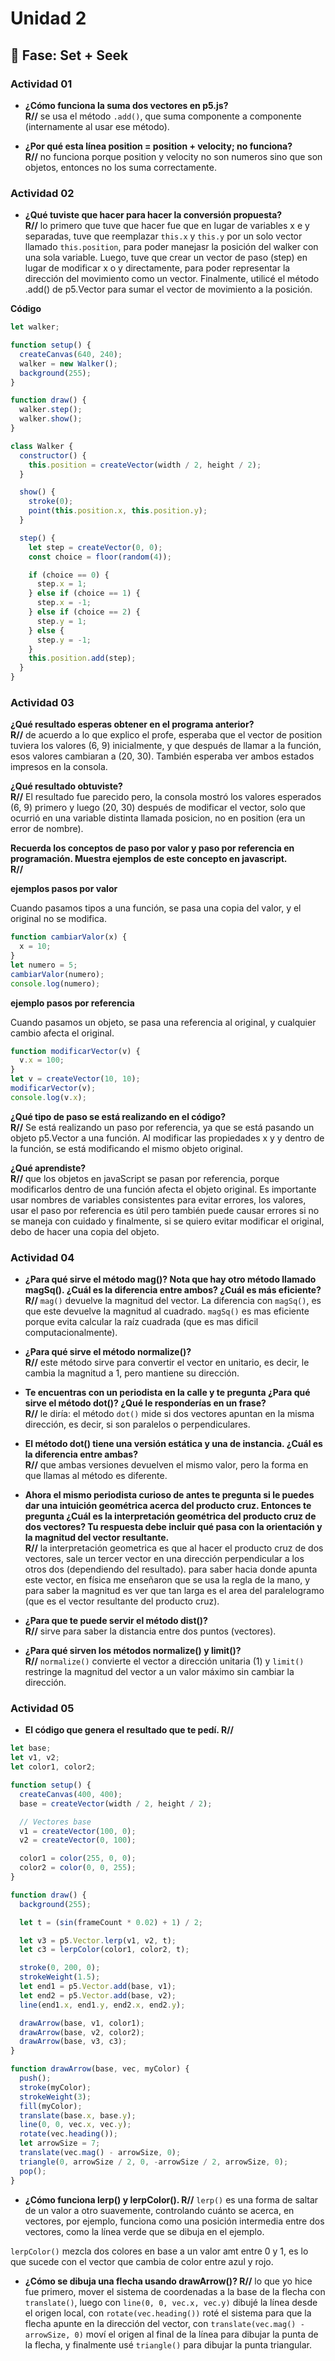 # Unidad 2

## 🔎 Fase: Set + Seek

### Actividad 01

* **¿Cómo funciona la suma dos vectores en p5.js?      
  R//** se usa el método `.add()`, que suma componente a componente (internamente al usar ese método). 

* **¿Por qué esta línea position = position + velocity; no funciona?      
  R//** no funciona porque position y velocity no son numeros sino que son objetos, entonces no los suma correctamente. 

### Actividad 02

* **¿Qué tuviste que hacer para hacer la conversión propuesta?       
R//** lo primero que tuve que hacer fue que en lugar de variables x e y separadas, tuve que reemplazar `this.x` y `this.y` por un solo vector llamado `this.position`, para poder manejasr la posición del walker con una sola variable.
Luego, tuve que crear un vector de paso (step) en lugar de modificar x o y directamente, para poder representar la dirección del movimiento como un vector. Finalmente, utilicé el método .add() de p5.Vector para sumar el vector de movimiento a la posición.

**Código**
```js
let walker;

function setup() {
  createCanvas(640, 240);
  walker = new Walker();
  background(255);
}

function draw() {
  walker.step();
  walker.show();
}

class Walker {
  constructor() {
    this.position = createVector(width / 2, height / 2);
  }

  show() {
    stroke(0);
    point(this.position.x, this.position.y);
  }

  step() {
    let step = createVector(0, 0);
    const choice = floor(random(4));

    if (choice == 0) {
      step.x = 1;
    } else if (choice == 1) {
      step.x = -1;
    } else if (choice == 2) {
      step.y = 1;
    } else {
      step.y = -1;
    }
    this.position.add(step);
  }
}
```

### Actividad 03

**¿Qué resultado esperas obtener en el programa anterior?   
R//** de acuerdo a lo que explico el profe, esperaba que el vector de position tuviera los valores (6, 9) inicialmente, y que después de llamar a la función, esos valores cambiaran a (20, 30). También esperaba ver ambos estados impresos en la consola.

**¿Qué resultado obtuviste?   
R//**  El resultado fue parecido pero, la consola mostró los valores esperados (6, 9) primero y luego (20, 30) después de modificar el vector, solo que ocurrió en una variable distinta llamada posicion, no en position (era un error de nombre). 

**Recuerda los conceptos de paso por valor y paso por referencia en programación. Muestra ejemplos de este concepto en javascript.  
R//**  

**ejemplos pasos por valor**       

Cuando pasamos tipos a una función, se pasa una copia del valor, y el original no se modifica.
```js
function cambiarValor(x) {
  x = 10;
}
let numero = 5;
cambiarValor(numero);
console.log(numero); 
```
**ejemplo pasos por referencia**     

Cuando pasamos un objeto, se pasa una referencia al original, y cualquier cambio afecta el original.
```js
function modificarVector(v) {
  v.x = 100;
}
let v = createVector(10, 10);
modificarVector(v);
console.log(v.x); 
```

**¿Qué tipo de paso se está realizando en el código?     
R//** Se está realizando un paso por referencia, ya que se está pasando un objeto p5.Vector a una función. Al modificar las propiedades x y y dentro de la función, se está modificando el mismo objeto original.

**¿Qué aprendiste?   
R//** que los objetos en javaScript se pasan por referencia, porque modificarlos dentro de una función afecta el objeto original. Es importante usar nombres de variables consistentes para evitar errores, los valores, usar el paso por referencia es útil pero también puede causar errores si no se maneja con cuidado y finalmente, si se quiero evitar modificar el original, debo de hacer una copia del objeto. 

### Actividad 04

* **¿Para qué sirve el método mag()? Nota que hay otro método llamado magSq(). ¿Cuál es la diferencia entre ambos? ¿Cuál es más eficiente?    
  R//** `mag()` devuelve la magnitud del vector. La diferencia con `magSq()`, es que este devuelve la magnitud al cuadrado. `magSq()` es mas eficiente porque evita calcular la raíz cuadrada (que es mas dificil computacionalmente). 
  
* **¿Para qué sirve el método normalize()?     
  R//** este método sirve para convertir el vector en unitario, es decir, le cambia la magnitud a 1, pero mantiene su dirección.
  
* **Te encuentras con un periodista en la calle y te pregunta ¿Para qué sirve el método dot()? ¿Qué le responderías en un frase?    
  R//** le diría: el método `dot()` mide si dos vectores apuntan en la misma dirección, es decir, si son paralelos o perpendiculares. 
  
* **El método dot() tiene una versión estática y una de instancia. ¿Cuál es la diferencia entre ambas?     
  R//** que ambas versiones devuelven el mismo valor, pero la forma en que llamas al método es diferente.
  
* **Ahora el mismo periodista curioso de antes te pregunta si le puedes dar una intuición geométrica acerca del producto cruz. Entonces te pregunta ¿Cuál es la interpretación geométrica del producto cruz de dos vectores? Tu respuesta debe incluir qué pasa con la orientación y la magnitud del vector resultante.     
  R//** la interpretación geometrica es que al hacer el producto cruz de dos vectores, sale un tercer vector en una dirección perpendicular a los otros dos (dependiendo del resultado). para saber hacia donde apunta este vector, en física me enseñaron que se usa la regla de la mano, y para saber la magnitud es ver que tan larga es el area del paralelogramo (que es el vector resultante del producto cruz).
  
* **¿Para que te puede servir el método dist()?     
  R//** sirve para saber la distancia entre dos puntos (vectores).

* **¿Para qué sirven los métodos normalize() y limit()?     
  R//** `normalize()` convierte el vector a dirección unitaria (1) y `limit()` restringe la magnitud del vector a un valor máximo sin cambiar la dirección.


### Actividad 05

* **El código que genera el resultado que te pedí.
R//**

```js
let base;
let v1, v2;
let color1, color2;

function setup() {
  createCanvas(400, 400);
  base = createVector(width / 2, height / 2);

  // Vectores base
  v1 = createVector(100, 0);   
  v2 = createVector(0, 100);   

  color1 = color(255, 0, 0);   
  color2 = color(0, 0, 255);   
}

function draw() {
  background(255);

  let t = (sin(frameCount * 0.02) + 1) / 2;

  let v3 = p5.Vector.lerp(v1, v2, t);
  let c3 = lerpColor(color1, color2, t);

  stroke(0, 200, 0); 
  strokeWeight(1.5);
  let end1 = p5.Vector.add(base, v1);
  let end2 = p5.Vector.add(base, v2);
  line(end1.x, end1.y, end2.x, end2.y);

  drawArrow(base, v1, color1); 
  drawArrow(base, v2, color2); 
  drawArrow(base, v3, c3);    
}

function drawArrow(base, vec, myColor) {
  push();
  stroke(myColor);
  strokeWeight(3);
  fill(myColor);
  translate(base.x, base.y);
  line(0, 0, vec.x, vec.y);
  rotate(vec.heading());
  let arrowSize = 7;
  translate(vec.mag() - arrowSize, 0);
  triangle(0, arrowSize / 2, 0, -arrowSize / 2, arrowSize, 0);
  pop();
}
```

* **¿Cómo funciona lerp() y lerpColor().
R//** `lerp()` es una forma de saltar de un valor a otro suavemente, controlando cuánto se acerca, en vectores, por ejemplo, funciona como una posición intermedia entre dos vectores, como la línea verde que se dibuja en el ejemplo. 

`lerpColor()` mezcla dos colores en base a un valor amt entre 0 y 1, es lo que sucede con el vector que cambia de color entre azul y rojo. 

* **¿Cómo se dibuja una flecha usando drawArrow()?
R//** lo que yo hice fue primero, mover el sistema de coordenadas a la base de la flecha con `translate()`, luego con `line(0, 0, vec.x, vec.y)` dibujé la línea desde el origen local, con `rotate(vec.heading())` roté el sistema para que la flecha apunte en la dirección del vector, con `translate(vec.mag() - arrowSize, 0)` moví el origen al final de la línea para dibujar la punta de la flecha, y finalmente usé `triangle()` para dibujar la punta triangular.
